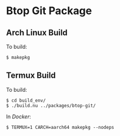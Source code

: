 # Btop Git Package
## Arch Linux Build
To build:

    $ makepkg

## Termux Build
To build:

    $ cd build_env/
    $ ./build.nu ../packages/btop-git/

In *Docker*:

    $ TERMUX=1 CARCH=aarch64 makepkg --nodeps
